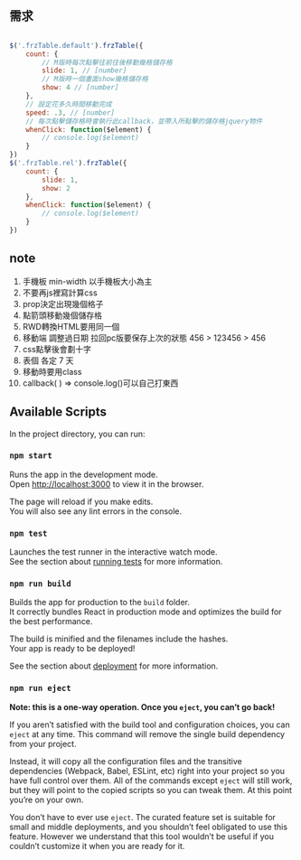 
## 需求
```js

$('.frzTable.default').frzTable({
    count: {
        // M版時每次點擊往前往後移動幾格儲存格
        slide: 1, // [number] 
        // M版時一個畫面show幾格儲存格
        show: 4 // [number] 
    },
    // 設定花多久時間移動完成
    speed: .3, // [number] 
    // 每次點擊儲存格時會執行此callback，並帶入所點擊的儲存格jquery物件
    whenClick: function($element) {
        // console.log($element)
    }
})
$('.frzTable.rel').frzTable({
    count: {
        slide: 1,
        show: 2
    },
    whenClick: function($element) {
        // console.log($element)
    }
})

```
## note
   

1. 手機板 min-width 以手機板大小為主
2. 不要再js裡寫計算css
3. prop決定出現幾個格子
4. 點箭頭移動幾個儲存格
5. RWD轉換HTML要用同一個
6. 移動端 調整過日期 拉回pc版要保存上次的狀態
456 > 123456 > 456
7. css點擊後會劃十字
8. 表個 各定 7 天 
9. 移動時要用class
10. callback( ) => console.log()可以自己打東西




## Available Scripts

In the project directory, you can run:

### `npm start`

Runs the app in the development mode.<br>
Open [http://localhost:3000](http://localhost:3000) to view it in the browser.

The page will reload if you make edits.<br>
You will also see any lint errors in the console.

### `npm test`

Launches the test runner in the interactive watch mode.<br>
See the section about [running tests](https://facebook.github.io/create-react-app/docs/running-tests) for more information.

### `npm run build`

Builds the app for production to the `build` folder.<br>
It correctly bundles React in production mode and optimizes the build for the best performance.

The build is minified and the filenames include the hashes.<br>
Your app is ready to be deployed!

See the section about [deployment](https://facebook.github.io/create-react-app/docs/deployment) for more information.

### `npm run eject`

**Note: this is a one-way operation. Once you `eject`, you can’t go back!**

If you aren’t satisfied with the build tool and configuration choices, you can `eject` at any time. This command will remove the single build dependency from your project.

Instead, it will copy all the configuration files and the transitive dependencies (Webpack, Babel, ESLint, etc) right into your project so you have full control over them. All of the commands except `eject` will still work, but they will point to the copied scripts so you can tweak them. At this point you’re on your own.

You don’t have to ever use `eject`. The curated feature set is suitable for small and middle deployments, and you shouldn’t feel obligated to use this feature. However we understand that this tool wouldn’t be useful if you couldn’t customize it when you are ready for it.


